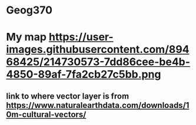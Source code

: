 # Geog370  

# My map https://user-images.githubusercontent.com/89468425/214730573-7dd86cee-be4b-4850-89af-7fa2cb27c5bb.png

## link to where vector layer is from https://www.naturalearthdata.com/downloads/10m-cultural-vectors/